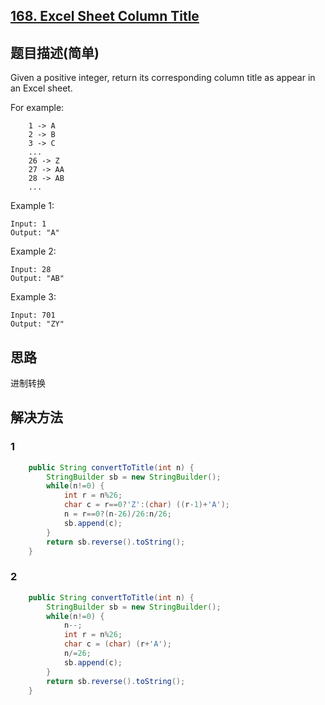 ## [168. Excel Sheet Column Title](https://leetcode-cn.com/problems/excel-sheet-column-title/)

## 题目描述(简单)

Given a positive integer, return its corresponding column title as appear in an Excel sheet.

For example:
```
    1 -> A
    2 -> B
    3 -> C
    ...
    26 -> Z
    27 -> AA
    28 -> AB 
    ...
```
Example 1:
```
Input: 1
Output: "A"
```
Example 2:
```
Input: 28
Output: "AB"
```
Example 3:
```
Input: 701
Output: "ZY"
```


## 思路
进制转换

## 解决方法

### 1

```java
    public String convertToTitle(int n) {
        StringBuilder sb = new StringBuilder();
        while(n!=0) {
        	int r = n%26;
        	char c = r==0?'Z':(char) ((r-1)+'A');
        	n = r==0?(n-26)/26:n/26;
        	sb.append(c);
        }
        return sb.reverse().toString();
    }
```

### 2


```java
    public String convertToTitle(int n) {
    	StringBuilder sb = new StringBuilder();
    	while(n!=0) {
    		n--;
    		int r = n%26;
    		char c = (char) (r+'A');
    		n/=26;
    		sb.append(c);
    	}
    	return sb.reverse().toString();
    }
```


